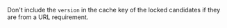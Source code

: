 Don't include the `version` in the cache key of the locked candidates if they are from a URL requirement.
